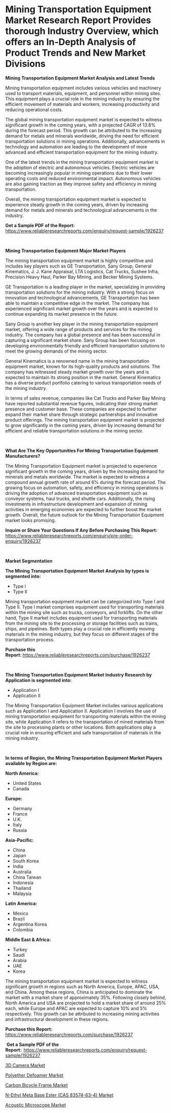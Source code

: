 <p><h1>Mining Transportation Equipment Market Research Report Provides thorough Industry Overview, which offers an In-Depth Analysis of Product Trends and New Market Divisions</h1></p><p><strong>Mining Transportation Equipment Market Analysis and Latest Trends</strong></p>
<p><p>Mining transportation equipment includes various vehicles and machinery used to transport materials, equipment, and personnel within mining sites. This equipment plays a crucial role in the mining industry by ensuring the efficient movement of materials and workers, increasing productivity and reducing operational costs.</p><p>The global mining transportation equipment market is expected to witness significant growth in the coming years, with a projected CAGR of 13.8% during the forecast period. This growth can be attributed to the increasing demand for metals and minerals worldwide, driving the need for efficient transportation solutions in mining operations. Additionally, advancements in technology and automation are leading to the development of more advanced and efficient transportation equipment for the mining industry.</p><p>One of the latest trends in the mining transportation equipment market is the adoption of electric and autonomous vehicles. Electric vehicles are becoming increasingly popular in mining operations due to their lower operating costs and reduced environmental impact. Autonomous vehicles are also gaining traction as they improve safety and efficiency in mining transportation.</p><p>Overall, the mining transportation equipment market is expected to experience steady growth in the coming years, driven by increasing demand for metals and minerals and technological advancements in the industry.</p></p>
<p><strong>Get a Sample PDF of the Report:&nbsp;</strong> <a href="https://www.reliableresearchreports.com/enquiry/request-sample/1926237">https://www.reliableresearchreports.com/enquiry/request-sample/1926237</a></p>
<p>&nbsp;</p>
<p><strong>Mining Transportation Equipment Major Market Players</strong></p>
<p><p>The mining transportation equipment market is highly competitive and includes key players such as GE Transportation, Sany Group, General Kinematics, J. J. Kane Appraisal, LTA Logistics, Cat Trucks, Sushee Infra, Precision Heavy Haul, Parker Bay Mining, and Becker Mining Systems.</p><p>GE Transportation is a leading player in the market, specializing in providing transportation solutions for the mining industry. With a strong focus on innovation and technological advancements, GE Transportation has been able to maintain a competitive edge in the market. The company has experienced significant market growth over the years and is expected to continue expanding its market presence in the future.</p><p>Sany Group is another key player in the mining transportation equipment market, offering a wide range of products and services for the mining industry. The company has a global presence and has been successful in capturing a significant market share. Sany Group has been focusing on developing environmentally friendly and efficient transportation solutions to meet the growing demands of the mining sector.</p><p>General Kinematics is a renowned name in the mining transportation equipment market, known for its high-quality products and solutions. The company has witnessed steady market growth over the years and is expected to maintain its strong position in the market. General Kinematics has a diverse product portfolio catering to various transportation needs of the mining industry.</p><p>In terms of sales revenue, companies like Cat Trucks and Parker Bay Mining have reported substantial revenue figures, indicating their strong market presence and customer base. These companies are expected to further expand their market share through strategic partnerships and innovative product offerings. The mining transportation equipment market is projected to grow significantly in the coming years, driven by increasing demand for efficient and reliable transportation solutions in the mining sector.</p></p>
<p>&nbsp;</p>
<p><strong>What Are The Key Opportunities For Mining Transportation Equipment Manufacturers?</strong></p>
<p><p>The Mining Transportation Equipment market is projected to experience significant growth in the coming years, driven by the increasing demand for minerals and metals worldwide. The market is expected to witness a compound annual growth rate of around 6% during the forecast period. The growing focus on automation, safety, and efficiency in mining operations is driving the adoption of advanced transportation equipment such as conveyor systems, haul trucks, and shuttle cars. Additionally, the rising investments in infrastructure development and expansion of mining activities in emerging economies are expected to further boost the market growth. Overall, the future outlook for the Mining Transportation Equipment market looks promising.</p></p>
<p><strong>Inquire or Share Your Questions If Any Before Purchasing This Report:</strong> <a href="https://www.reliableresearchreports.com/enquiry/pre-order-enquiry/1926237">https://www.reliableresearchreports.com/enquiry/pre-order-enquiry/1926237</a></p>
<p>&nbsp;</p>
<p><strong>Market Segmentation</strong></p>
<p><strong>The Mining Transportation Equipment Market Analysis by types is segmented into:</strong></p>
<p><ul><li>Type I</li><li>Type II</li></ul></p>
<p><p>Mining transportation equipment market can be categorized into Type I and Type II. Type I market comprises equipment used for transporting materials within the mining site such as trucks, conveyors, and forklifts. On the other hand, Type II market includes equipment used for transporting materials from the mining site to the processing or storage facilities such as trains, ships, and pipelines. Both types play a crucial role in efficiently moving materials in the mining industry, but they focus on different stages of the transportation process.</p></p>
<p><strong>Purchase this Report:&nbsp;</strong><a href="https://www.reliableresearchreports.com/purchase/1926237">https://www.reliableresearchreports.com/purchase/1926237</a></p>
<p>&nbsp;</p>
<p><strong>The Mining Transportation Equipment Market Industry Research by Application is segmented into:</strong></p>
<p><ul><li>Application I</li><li>Application II</li></ul></p>
<p><p>The Mining Transportation Equipment Market includes various applications such as Application I and Application II. Application I involves the use of mining transportation equipment for transporting materials within the mining site, while Application II refers to the transportation of mined materials from the site to processing plants or other locations. Both applications play a crucial role in ensuring efficient and safe transportation of materials in the mining industry.</p></p>
<p>&nbsp;</p>
<p><strong>In terms of Region, the Mining Transportation Equipment Market Players available by Region are:</strong></p>
<p>
    <p> <strong> North America: </strong>
        <ul>
            <li>United States</li>
            <li>Canada</li>
        </ul>
        </p> 
    <p> <strong> Europe: </strong>
        <ul>
            <li>Germany</li>
            <li>France</li>
            <li>U.K.</li>
            <li>Italy</li>
            <li>Russia</li>
        </ul>
        </p> 
    <p> <strong> Asia-Pacific: </strong>
        <ul>
            <li>China</li>
            <li>Japan</li>
            <li>South Korea</li>
            <li>India</li>
            <li>Australia</li>
            <li>China Taiwan</li>
            <li>Indonesia</li>
            <li>Thailand</li>
            <li>Malaysia</li>
        </ul>
        </p> 
    <p> <strong> Latin America: </strong>
        <ul>
            <li>Mexico</li>
            <li>Brazil</li>
            <li>Argentina Korea</li>
            <li>Colombia</li>
        </ul>
        </p> 
    <p> <strong> Middle East & Africa: </strong>
        <ul>
            <li>Turkey</li>
            <li>Saudi</li>
            <li>Arabia</li>
            <li>UAE</li>
            <li>Korea</li>
        </ul>
    </p>
    </p>
<p><p>The mining transportation equipment market is expected to witness significant growth in regions such as North America, Europe, APAC, USA, and China. Among these regions, China is anticipated to dominate the market with a market share of approximately 35%. Following closely behind, North America and USA are projected to hold a market share of around 25% each, while Europe and APAC are expected to capture 10% and 5% respectively. This growth can be attributed to increasing mining activities and infrastructural development in these regions.</p></p>
<p><strong>Purchase this Report: </strong><a href="https://www.reliableresearchreports.com/purchase/1926237">https://www.reliableresearchreports.com/purchase/1926237</a></p>
<p>&nbsp;<strong>Get a Sample PDF of the Report:&nbsp;&nbsp;</strong><a href="https://www.reliableresearchreports.com/enquiry/request-sample/1926237">https://www.reliableresearchreports.com/enquiry/request-sample/1926237</a></p>
<p><strong></strong></p>
<p><p><a href="https://silk-columnist-571.notion.site/Global-3D-Camera-Market-by-Types-Applications-and-Major-Players-with-Regional-Growth-Rate-Analysi-395f3de8a36546fcbd90b6f3eae59b21">3D Camera Market</a></p><p><a href="https://view.publitas.com/reportprime-1/polyether-defoamer-market-research-report-reveals-the-latest-trends-and-opportunities-of-this-market-for-period-from-2024-2031/">Polyether Defoamer Market</a></p><p><a href="https://view.publitas.com/reportprime-1/carbon-bicycle-frame-market-size-share-trends-analysis-report-by-application-regional-outlook-competitive-strategies-and-segment-forecasts-2024-2031/">Carbon Bicycle Frame Market</a></p><p><a href="https://cat-emmental-94b.notion.site/N-Ethyl-Meta-Base-Ester-CAS-83574-63-4-Market-Size-Share-Trends-Analysis-Report-By-Application--84efd2f6abc747509fbb5e362e25b19c">N-Ethyl Meta Base Ester (CAS 83574-63-4) Market</a></p><p><a href="https://cat-emmental-94b.notion.site/Acoustic-Microscope-Market-Challenges-Opportunities-and-Growth-Drivers-and-Major-Market-Players-f-e8cc7687277f41de8487618de0762a66">Acoustic Microscope Market</a></p></p>